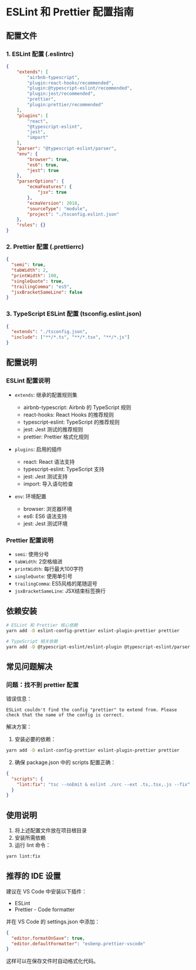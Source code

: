 # ESLint 和 Prettier 配置指南

## 配置文件

### 1. ESLint 配置 (.eslintrc)

```json
{
    "extends": [
        "airbnb-typescript",
        "plugin:react-hooks/recommended",
        "plugin:@typescript-eslint/recommended",
        "plugin:jest/recommended",
        "prettier",
        "plugin:prettier/recommended"
    ],
    "plugins": [
        "react",
        "@typescript-eslint",
        "jest",
        "import"
    ],
    "parser": "@typescript-eslint/parser",
    "env": {
        "browser": true,
        "es6": true,
        "jest": true
    },
    "parserOptions": {
        "ecmaFeatures": {
            "jsx": true
        },
        "ecmaVersion": 2018,
        "sourceType": "module",
        "project": "./tsconfig.eslint.json"
    },
    "rules": {}
}
```

### 2. Prettier 配置 (.prettierrc)

```json
{
  "semi": true,
  "tabWidth": 2,
  "printWidth": 100,
  "singleQuote": true,
  "trailingComma": "es5",
  "jsxBracketSameLine": false
}
```

### 3. TypeScript ESLint 配置 (tsconfig.eslint.json)

```json
{
  "extends": "./tsconfig.json",
  "include": ["**/*.ts", "**/*.tsx", "**/*.js"]
}
```

## 配置说明

### ESLint 配置说明

- `extends`: 继承的配置规则集
  - airbnb-typescript: Airbnb 的 TypeScript 规则
  - react-hooks: React Hooks 的推荐规则
  - typescript-eslint: TypeScript 的推荐规则
  - jest: Jest 测试的推荐规则
  - prettier: Prettier 格式化规则
  
- `plugins`: 启用的插件
  - react: React 语法支持
  - typescript-eslint: TypeScript 支持
  - jest: Jest 测试支持
  - import: 导入语句检查

- `env`: 环境配置
  - browser: 浏览器环境
  - es6: ES6 语法支持
  - jest: Jest 测试环境

### Prettier 配置说明

- `semi`: 使用分号
- `tabWidth`: 2空格缩进
- `printWidth`: 每行最大100字符
- `singleQuote`: 使用单引号
- `trailingComma`: ES5风格的尾随逗号
- `jsxBracketSameLine`: JSX结束标签换行

## 依赖安装

```bash
# ESLint 和 Prettier 核心依赖
yarn add -D eslint-config-prettier eslint-plugin-prettier prettier

# TypeScript 相关依赖
yarn add -D @typescript-eslint/eslint-plugin @typescript-eslint/parser eslint-config-airbnb-typescript
```

## 常见问题解决

### 问题：找不到 prettier 配置

错误信息：
```
ESLint couldn't find the config "prettier" to extend from. Please check that the name of the config is correct.
```

解决方案：
1. 安装必要的依赖：
```bash
yarn add -D eslint-config-prettier eslint-plugin-prettier prettier
```

2. 确保 package.json 中的 scripts 配置正确：
```json
{
  "scripts": {
    "lint:fix": "tsc --noEmit & eslint ./src --ext .ts,.tsx,.js --fix"
  }
}
```

## 使用说明

1. 将上述配置文件放在项目根目录
2. 安装所需依赖
3. 运行 lint 命令：
```bash
yarn lint:fix
```

## 推荐的 IDE 设置

建议在 VS Code 中安装以下插件：
- ESLint
- Prettier - Code formatter

并在 VS Code 的 settings.json 中添加：
```json
{
  "editor.formatOnSave": true,
  "editor.defaultFormatter": "esbenp.prettier-vscode"
}
```

这样可以在保存文件时自动格式化代码。


